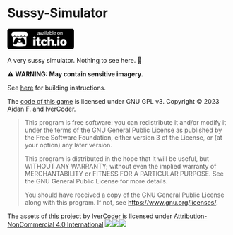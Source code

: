 # Sussy-Simulator
[<img src="/badge.png" alt="Available on itch.io" width="30%">](https://ivercoder.itch.io/sussy-simulator)

A very sussy simulator. Nothing to see here. 🙂

**⚠️ WARNING: May contain sensitive imagery.**

See [here](/BUILDING.md) for building instructions.

The [code of this game](/project.json) is licensed under GNU GPL v3. Copyright © 2023 Aidan F. and IverCoder.

> This program is free software: you can redistribute it and/or modify it under the terms of the GNU General Public License as published by the Free Software Foundation, either version 3 of the License, or (at your option) any later version.
>
> This program is distributed in the hope that it will be useful, but WITHOUT ANY WARRANTY; without even the implied warranty of MERCHANTABILITY or FITNESS FOR A PARTICULAR PURPOSE. See the GNU General Public License for more details.
>
> You should have received a copy of the GNU General Public License along with this program. If not, see <https://www.gnu.org/licenses/>. 

The assets of [this project](https://ivercoder.itch.io/sussy-simulator) by [IverCoder](https://github.com/IverCoder) is licensed under [Attribution-NonCommercial 4.0 International](http://creativecommons.org/licenses/by-nc/4.0/?ref=chooser-v1) <img src="https://mirrors.creativecommons.org/presskit/icons/cc.svg?ref=chooser-v1" width="2%"><img src="https://mirrors.creativecommons.org/presskit/icons/by.svg?ref=chooser-v1" width="2%"><img src="https://mirrors.creativecommons.org/presskit/icons/nc.svg?ref=chooser-v1" width="2%">
